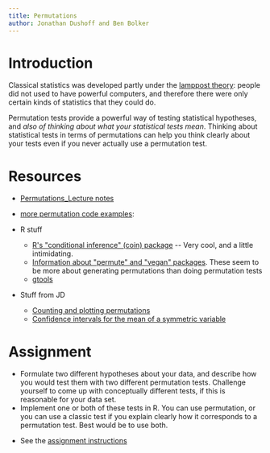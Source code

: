 ```yaml
---
title: Permutations
author: Jonathan Dushoff and Ben Bolker
---
```


Introduction
============

Classical statistics was developed partly under the [lamppost
theory](lamppost_theory.html): people did not used to have
powerful computers, and therefore there were only certain kinds of
statistics that they could do.

Permutation tests provide a powerful way of testing statistical
hypotheses, and *also of thinking about what your statistical tests
mean*. Thinking about statistical tests in terms of permutations can
help you think clearly about your tests even if you never actually use a
permutation test.

Resources
=========

-   [Permutations_Lecture notes](Permutations_Lecture_notes.html)
-   [more permutation code examples](permutation_examples.html): 

-   R stuff
    -   [R's "conditional inference" (coin)
        package](http://cran.r-project.org/web/packages/coin/index.html)
        -- Very cool, and a little intimidating.
    -   [Information about "permute" and "vegan"
        packages](http://ucfagls.wordpress.com/2011/10/04/permute-a-package-for-generating-restricted-permutations/).
        These seem to be more about generating permutations than doing
        permutation tests
    -   [gtools](http://cran.r-project.org/web/packages/gtools/index.html)


-   Stuff from JD
    -   [Counting and plotting
        permutations](http://lalashan.mcmaster.ca/theobio/math/index.php/Permutation_tests)
    -   [Confidence intervals for the mean of a symmetric
        variable](http://lalashan.mcmaster.ca/ecostats/permmean.pdf)

Assignment
==========

-   Formulate two different hypotheses about your data, and describe how
    you would test them with two different permutation tests. Challenge
    yourself to come up with conceptually different tests, if this is
    reasonable for your data set.
-   Implement one or both of these tests in R. You can use permutation,
    or you can use a classic test if you explain clearly how it
    corresponds to a permutation test. Best would be to use both.

* See the [assignment instructions](../admin/assignments.html)

